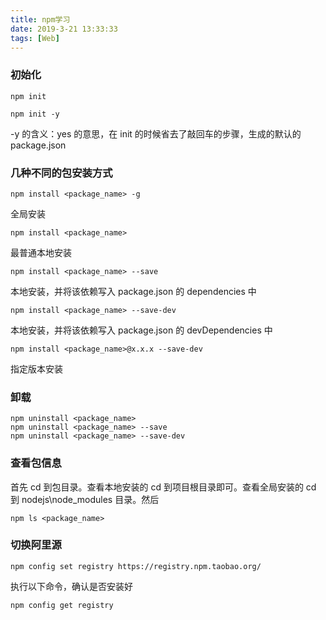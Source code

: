 ```yaml
---
title: npm学习
date: 2019-3-21 13:33:33
tags: [Web]
---
```


### 初始化

```shell
npm init
```

```shell
npm init -y
```

-y 的含义：yes 的意思，在 init 的时候省去了敲回车的步骤，生成的默认的 package.json

### 几种不同的包安装方式

```shell
npm install <package_name> -g
```

全局安装

```shell
npm install <package_name>
```

最普通本地安装

```shell
npm install <package_name> --save
```

本地安装，并将该依赖写入 package.json 的 dependencies 中

```shell
npm install <package_name> --save-dev
```

本地安装，并将该依赖写入 package.json 的 devDependencies 中

```shell
npm install <package_name>@x.x.x --save-dev
```

指定版本安装

### 卸载

```shell
npm uninstall <package_name>
npm uninstall <package_name> --save
npm uninstall <package_name> --save-dev
```

### 查看包信息

首先 cd 到包目录。查看本地安装的 cd 到项目根目录即可。查看全局安装的 cd 到 nodejs\node_modules 目录。然后

```shell
npm ls <package_name>
```

### 切换阿里源

```shell
npm config set registry https://registry.npm.taobao.org/
```

执行以下命令，确认是否安装好

```shell
npm config get registry
```
